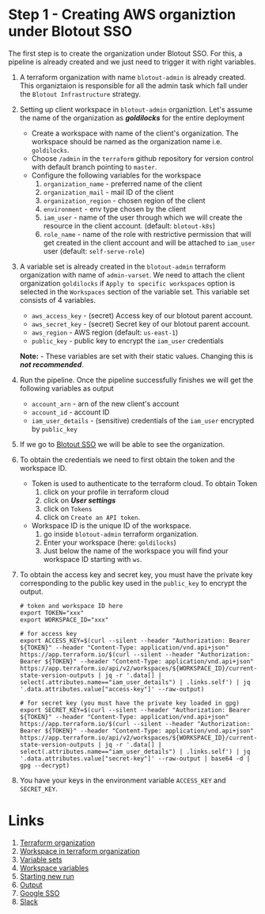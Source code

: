 # Step 1 - Creating AWS organiztion under Blotout SSO

The first step is to create the organization under Blotout SSO. For this, a pipeline is already created and we just need to trigger it with right variables.

1. A terraform organization with name `blotout-admin` is already created. This organiztaion is responsible for all the admin task which fall under the `Blotout Infrastructure` strategy.
2. Setting up client workspace in `blotout-admin` organiztion. Let's assume the name of the organization as ***goldilocks*** for the entire deployment

    - Create a workspace with name of the client's organization. The workspace should be named as the organization name i.e. `goldilocks`.
    - Choose `/admin` in the `terraform` github repository for version control with default branch pointing to `master`.
    - Configure the following variables for the workspace
        1. `organization_name` - preferred name of the client
        2. `organization_mail` - mail ID of the client
        3. `organization_region` - chosen region of the client
        4. `environment` - env type chosen by the client
        5. `iam_user` - name of the user through which we will create the resource in the client account. (default: `blotout-k8s`)
        6. `role_name` - name of the role with restrictive permission that will get created in the client account and will be attached to `iam_user` user (default: `self-serve-role`)
3. A variable set is already created in the `blotout-admin` terraform organization with name of `admin-varset`. We need to attach the client organization `goldilocks` if `Apply to specific workspaces` option is selected in the `Workspaces` section of the variable set. This variable set consists of 4 variables. 
    - `aws_access_key` - (secret) Access key of our blotout parent account. 
    - `aws_secret_key` - (secret) Secret key of our blotout parent account.
    - `aws_region` - AWS region (default: `us-east-1`)
    - `public_key` - public key to encrypt the `iam_user` credentials

    **Note:** - These variables are set with their static values. Changing this is ***not recommended***.

4. Run the pipeline. Once the pipeline successfully finishes we will get the following variables as output
    - `account_arn` - arn of the new client's account
    - `account_id` - account ID
    - `iam_user_details` - (sensitive) credentials of the `iam_user` encrypted by `public_key`
5. If we go to [Blotout SSO](https://blotout.awsapps.com/start/) we will be able to see the organization.
6. To obtain the credentials we need to first obtain the token and the workspace ID. 
    - Token is used to authenticate to the terraform cloud. To obtain Token 
        1. click on your profile in terraform cloud
        2. click on ***User settings***
        3. click on `Tokens`
        4. click on `Create an API token`. 
    - Workspace ID is the unique ID of the workspace.
        1. go inside `blotout-admin` terraform organization.
        2. Enter your workspace (here: `goldilocks`)
        3. Just below the name of the workspace you will find your workspace ID starting with `ws`.
7. To obtain the access key and secret key, you must have the private key corresponding to the public key used in the `public_key` to encrypt the output.

    ```
    # token and workspace ID here
    export TOKEN="xxx"
    export WORKSPACE_ID="xxx"

    # for access key
    export ACCESS_KEY=$(curl --silent --header "Authorization: Bearer ${TOKEN}" --header "Content-Type: application/vnd.api+json" https://app.terraform.io/$(curl --silent --header "Authorization: Bearer ${TOKEN}" --header "Content-Type: application/vnd.api+json" https://app.terraform.io/api/v2/workspaces/${WORKSPACE_ID}/current-state-version-outputs | jq -r '.data[] | select(.attributes.name=="iam_user_details") | .links.self') | jq '.data.attributes.value["access-key"]' --raw-output)

    # for secret key (you must have the private key loaded in gpg)
    export SECRET_KEY=$(curl --silent --header "Authorization: Bearer ${TOKEN}" --header "Content-Type: application/vnd.api+json" https://app.terraform.io/$(curl --silent --header "Authorization: Bearer ${TOKEN}" --header "Content-Type: application/vnd.api+json" https://app.terraform.io/api/v2/workspaces/${WORKSPACE_ID}/current-state-version-outputs | jq -r '.data[] | select(.attributes.name=="iam_user_details") | .links.self') | jq '.data.attributes.value["secret-key"]' --raw-output | base64 -d | gpg --decrypt)
    ```
8. You have your keys in the environment variable `ACCESS_KEY` and `SECRET_KEY`.

# Links
1. [Terraform organization](../terraform/organization.md)
2. [Workspace in terraform organization](../terraform/workspace.md)
3. [Variable sets](../terraform/variable_sets.md)
4. [Workspace variables](../terraform/workspace_variables.md)
5. [Starting new run](../terraform/action.md#starting-new-run)
6. [Output](../terraform/action.md#output)
7. [Google SSO](../client/sso.md)
8. [Slack](../client/slack.md)